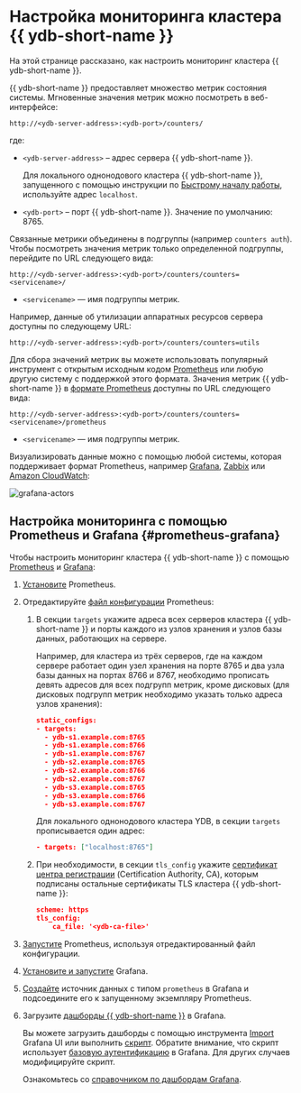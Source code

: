 # Настройка мониторинга кластера {{ ydb-short-name }}

На этой странице рассказано, как настроить мониторинг кластера {{ ydb-short-name }}.

{{ ydb-short-name }} предоставляет множество метрик состояния системы. Мгновенные значения метрик можно посмотреть в веб-интерфейсе:

```text
http://<ydb-server-address>:<ydb-port>/counters/
```

где:

- `<ydb-server-address>` – адрес сервера {{ ydb-short-name }}.

  Для локального однонодового кластера {{ ydb-short-name }}, запущенного с помощью инструкции по [Быстрому началу работы](../../quickstart.md), используйте адрес `localhost`.

- `<ydb-port>` – порт {{ ydb-short-name }}. Значение по умолчанию: 8765.

Связанные метрики объединены в подгруппы (например `counters auth`). Чтобы посмотреть значения метрик только определенной подгруппы, перейдите по URL следующего вида:

```text
http://<ydb-server-address>:<ydb-port>/counters/counters=<servicename>/
```

- `<servicename>` — имя подгруппы метрик.

Например, данные об утилизации аппаратных ресурсов сервера доступны по следующему URL:

```text
http://<ydb-server-address>:<ydb-port>/counters/counters=utils
```

Для сбора значений метрик вы можете использовать популярный инструмент с открытым исходным кодом [Prometheus](https://prometheus.io/) или любую другую систему с поддержкой этого формата. Значения метрик {{ ydb-short-name }} в [формате Prometheus](https://prometheus.io/docs/instrumenting/exposition_formats/) доступны по URL следующего вида:

```text
http://<ydb-server-address>:<ydb-port>/counters/counters=<servicename>/prometheus
```

- `<servicename>` — имя подгруппы метрик.

Визуализировать данные можно с помощью любой системы, которая поддерживает формат Prometheus, например [Grafana](https://grafana.com/), [Zabbix](https://www.zabbix.com/ru/) или [Amazon CloudWatch](https://aws.amazon.com/ru/cloudwatch/):

![grafana-actors](../../_assets/grafana-actors.png)

## Настройка мониторинга с помощью Prometheus и Grafana {#prometheus-grafana}

Чтобы настроить мониторинг кластера {{ ydb-short-name }} с помощью [Prometheus](https://prometheus.io/) и [Grafana](https://grafana.com/):

1. [Установите](https://prometheus.io/docs/prometheus/latest/getting_started) Prometheus.

1. Отредактируйте [файл конфигурации](https://github.com/ydb-platform/ydb/tree/main/ydb/deploy/grafana_dashboards/local_ydb_prometheus.yml) Prometheus:

    1. В секции `targets` укажите адреса всех серверов кластера {{ ydb-short-name }} и порты каждого из узлов хранения и узлов базы данных, работающих на сервере.

        Например, для кластера из трёх серверов, где на каждом сервере работает один узел хранения на порте 8765 и два узла базы данных на портах 8766 и 8767, необходимо прописать девять адресов для всех подгрупп метрик, кроме дисковых (для дисковых подгрупп метрик необходимо указать только адреса узлов хранения):

        ```json
        static_configs:
        - targets:
          - ydb-s1.example.com:8765
          - ydb-s1.example.com:8766
          - ydb-s1.example.com:8767
          - ydb-s2.example.com:8765
          - ydb-s2.example.com:8766
          - ydb-s2.example.com:8767
          - ydb-s3.example.com:8765
          - ydb-s3.example.com:8766
          - ydb-s3.example.com:8767
        ```

        Для локального однонодового кластера YDB, в секции `targets` прописывается один адрес:

        ```json
        - targets: ["localhost:8765"]
        ```

    1. При необходимости, в секции `tls_config` укажите [сертификат центра регистрации](./initial-deployment.md#tls-certificates) (Certification Authority, CA), которым подписаны остальные сертификаты TLS кластера {{ ydb-short-name }}:

       ```json
       scheme: https
       tls_config:
           ca_file: '<ydb-ca-file>'
       ```

1. [Запустите](https://prometheus.io/docs/prometheus/latest/getting_started/#starting-prometheus) Prometheus, используя отредактированный файл конфигурации.

1. [Установите и запустите](https://grafana.com/docs/grafana/latest/getting-started/getting-started/) Grafana.

1. [Создайте](https://prometheus.io/docs/visualization/grafana/#creating-a-prometheus-data-source) источник данных с типом `prometheus` в Grafana и подсоедините его к запущенному экземпляру Prometheus.

1. Загрузите [дашборды {{ ydb-short-name }}](https://github.com/ydb-platform/ydb/tree/main/ydb/deploy/helm/ydb-prometheus/dashboards) в Grafana.

    Вы можете загрузить дашборды с помощью инструмента [Import](https://grafana.com/docs/grafana/latest/dashboards/export-import/#import-dashboard) Grafana UI или выполнить [скрипт](https://github.com/ydb-platform/ydb/tree/main/ydb/deploy/grafana_dashboards/local_upload_dashboards.sh). Обратите внимание, что скрипт использует [базовую аутентификацию](https://grafana.com/docs/grafana/latest/http_api/create-api-tokens-for-org/#authentication) в Grafana. Для других случаев модифицируйте скрипт.

    Ознакомьтесь со [справочником по дашбордам Grafana](../../reference/observability/metrics/grafana-dashboards.md).
